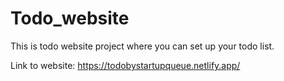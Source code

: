 # Todo_website
This is todo website project where you can set up your todo list.

Link to website: <span target="_blank">https://todobystartupqueue.netlify.app/</span>
